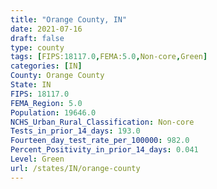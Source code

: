 ```yaml
---
title: "Orange County, IN"
date: 2021-07-16
draft: false
type: county
tags: [FIPS:18117.0,FEMA:5.0,Non-core,Green]
categories: [IN]
County: Orange County
State: IN
FIPS: 18117.0
FEMA_Region: 5.0
Population: 19646.0
NCHS_Urban_Rural_Classification: Non-core
Tests_in_prior_14_days: 193.0
Fourteen_day_test_rate_per_100000: 982.0
Percent_Positivity_in_prior_14_days: 0.041
Level: Green
url: /states/IN/orange-county
---
```



